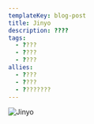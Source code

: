 ```yaml
---
templateKey: blog-post
title: Jinyo
description: ????
tags:
  - ????
  - ????
  - ????
allies:
  - ????
  - ????
  - ????????
---
```

![Jinyo](/img/Jinyo.png)